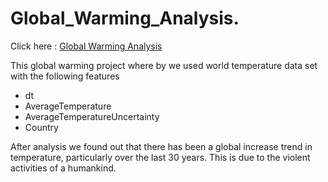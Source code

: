 # Global_Warming_Analysis.
Click here : [Global Warming Analysis](https://nbviewer.org/github/BlessingNehohwa/Global_Warming_Analysis/blob/main/Global_Warming_Analysis.ipynb)

This global warming project where by we used world temperature data set with the following features 
- dt
- AverageTemperature	
- AverageTemperatureUncertainty	
- Country

After analysis we found out that there has been a global increase trend in temperature, particularly over the last 30 years. This is due to the violent activities of a humankind.
